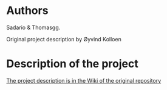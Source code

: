 # Authors
Sadario & Thomasgg.

Original project description by Øyvind Kolloen

# Description of the project

[The project description is in the Wiki of the original repository](https://bitbucket.org/okolloen/imt3281-project1-h2017/wiki/Home)
